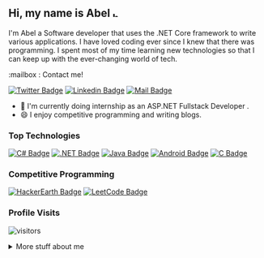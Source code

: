 ## Hi, my name is Abel <img src="https://user-images.githubusercontent.com/1303154/88677602-1635ba80-d120-11ea-84d8-d263ba5fc3c0.gif" width="10px" height="10px" alt="hi">

I'm Abel a Software developer that uses the .NET Core framework to write various applications. I have loved coding ever since I knew that there was programming. I spent most of my time learning new technologies so that I can keep up with the ever-changing world of tech.

:mailbox : Contact me!

[![Twitter Badge](https://img.shields.io/badge/-@apxb08x2-1ca0f1?style=flat&labelColor=1ca0f1&logo=twitter&logoColor=white&link=https://twitter.com/Ipenywis)](https://twitter.com/apxb08x2) [![Linkedin Badge](https://img.shields.io/badge/-AbelR-0e76a8?style=flat&labelColor=0e76a8&logo=linkedin&logoColor=white)](https://linkedin.com/in/abel-r-mugari-software-developer-csharp-zimbabwe) [![Mail Badge](https://img.shields.io/badge/-abelrmugari-c0392b?style=flat&labelColor=c0392b&logo=gmail&logoColor=white)](mailto:abelrmugari@gmail.com) 

- 🔭 I'm currently doing internship as an ASP.NET Fullstack Developer .
- 😄 I enjoy competitive programming and writing blogs.


### Top Technologies 
[![C# Badge](https://img.shields.io/badge/-c_Sharp-239120?logo=csharp&style=for-the-badge&logoColor=239120&labelColor=black)](#) 
[![.NET Badge](https://img.shields.io/badge/-.net-512BD4?logo=.NET&style=for-the-badge&logoColor=512BD4&labelColor=black)](#) 
[![Java Badge](https://img.shields.io/badge/-Java-007396?logo=Java&style=for-the-badge&logoColor=007396&labelColor=black)](#) 
[![Android Badge](https://img.shields.io/badge/-Android-3DDC84?logo=android&style=for-the-badge&logoColor=3DDC84&labelColor=black)](#) 
[![C Badge](https://img.shields.io/badge/-C-A8B9CC?logo=C&style=for-the-badge&logoColor=A8B9CC&labelColor=black)](#) 

### Competitive Programming
[![HackerEarth Badge](https://img.shields.io/badge/-HackerEarth-2C3454?logo=HackerEarth&style=for-the-badge&logoColor=2C3454&labelColor=black)](http://www.hackerearth.com/@abel43)
[![LeetCode Badge](https://img.shields.io/badge/-LeetCode-FFA116?logo=LeetCode&style=for-the-badge&logoColor=FFA116&labelColor=black)](https://leetcode.com/apxb08)
### Profile Visits 
![visitors](http://visitor-badge.glitch.me/badge?page_id=apexbravo.apexbravo)

<details>
<summary>
  More stuff about me
</summary>

<br>

#### Coding Stats

<!--START_SECTION:waka-->
<p><img src="https://wakatime.com/share/@66c400f5-b27a-45e3-a659-25f57de48aaa/10e4c715-dc68-48dd-9b8f-b2fa9a2b386d.svg"/><p>
<!--END_SECTION:waka-->

#### Git Hub Stats
 
![Abel's GitHub stats](https://github-readme-stats.vercel.app/api?username=apexbravo&show_icons=true&theme=tokyonight)

</details>
